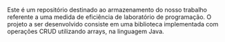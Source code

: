 Este é um repositório destinado ao armazenamento do nosso trabalho referente a uma medida de eficiência de laboratório de programação. O projeto a ser desenvolvido consiste em uma biblioteca implementada com operações CRUD utilizando arrays, na linguagem Java.
